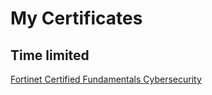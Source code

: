 # My Certificates

## Time limited
[Fortinet Certified Fundamentals Cybersecurity](https://github.com/emre-mr246/certificates/fortinet/fundamentals.md)

